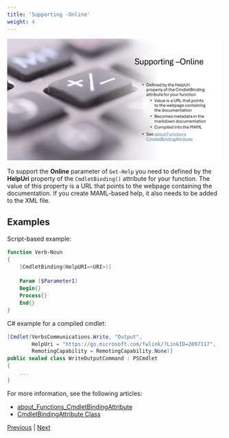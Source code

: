 ```yaml
---
title: 'Supporting -Online'
weight: 4
---
```


![Supporting -Online][04]

To support the **Online** parameter of `Get-Help` you need to defined by the **HelpUri** property of
the `CmdletBinding()` attribute for your function. The value of this property is a URL that points
to the webpage containing the documentation. If you create MAML-based help, it also needs to be
added to the XML file.

## Examples

Script-based example:

```powershell
function Verb-Noun
{
    [CmdletBinding(HelpURI=<URI>)]

    Param ($Parameter1)
    Begin{}
    Process{}
    End{}
}
```

C# example for a compiled cmdlet:

```csharp
[Cmdlet(VerbsCommunications.Write, "Output",
        HelpUri = "https://go.microsoft.com/fwlink/?LinkID=2097117",
        RemotingCapability = RemotingCapability.None)]
public sealed class WriteOutputCommand : PSCmdlet
{
    ...
}
```

For more information, see the following articles:

- [about_Functions_CmdletBindingAttribute][02]
- [CmdletBindingAttribute Class][01]

[Previous][03] | [Next][05]

<!-- link references -->
[01]: https://learn.microsoft.com/dotnet/api/system.management.automation.cmdletbindingattribute
[02]: https://learn.microsoft.com/powershell/module/microsoft.powershell.core/about/about_functions_cmdletbindingattribute
[03]: ../slide3
[04]: slide4.png
[05]: ../slide5
